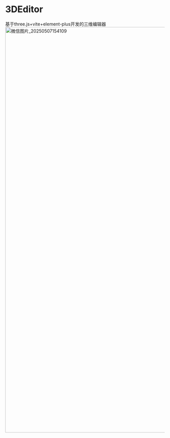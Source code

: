 # 3DEditor
基于three.js+vite+element-plus开发的三维编辑器
<img width="1280" alt="微信图片_20250507154109" src="https://github.com/user-attachments/assets/dab1743f-fee1-499b-b5db-ce145e072a15" />
